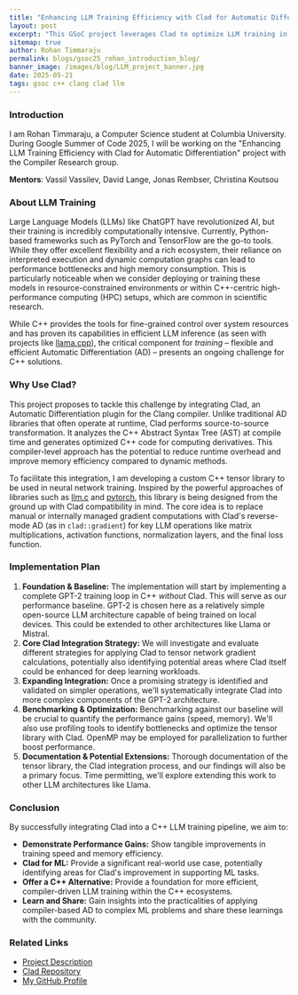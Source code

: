 ```yaml
---
title: "Enhancing LLM Training Efficiency with Clad for Automatic Differentiation"
layout: post
excerpt: "This GSoC project leverages Clad to optimize LLM training in C++, aiming to boost efficiency by developing a custom tensor library and integrating Clad for compiler-level gradient calculations."
sitemap: true
author: Rohan Timmaraju
permalink: blogs/gsoc25_rohan_introduction_blog/
banner_image: /images/blog/LLM_project_banner.jpg
date: 2025-05-21
tags: gsoc c++ clang clad llm
---
```


### Introduction

I am Rohan Timmaraju, a Computer Science student at Columbia University. During Google Summer of Code 2025, I will be working on the "Enhancing LLM Training Efficiency with Clad for Automatic Differentiation" project with the Compiler Research group.

**Mentors**: Vassil Vassilev, David Lange, Jonas Rembser, Christina Koutsou

### About LLM Training

Large Language Models (LLMs) like ChatGPT have revolutionized AI, but their training is incredibly computationally intensive. Currently, Python-based frameworks such as PyTorch and TensorFlow are the go-to tools. While they offer excellent flexibility and a rich ecosystem, their reliance on interpreted execution and dynamic computation graphs can lead to performance bottlenecks and high memory consumption. This is particularly noticeable when we consider deploying or training these models in resource-constrained environments or within C++-centric high-performance computing (HPC) setups, which are common in scientific research.

While C++ provides the tools for fine-grained control over system resources and has proven its capabilities in efficient LLM inference (as seen with projects like [llama.cpp](https://github.com/ggml-org/llama.cpp)), the critical component for *training* – flexible and efficient Automatic Differentiation (AD) – presents an ongoing challenge for C++ solutions.

### Why Use Clad?

This project proposes to tackle this challenge by integrating Clad, an Automatic Differentiation plugin for the Clang compiler. Unlike traditional AD libraries that often operate at runtime, Clad performs source-to-source transformation. It analyzes the C++ Abstract Syntax Tree (AST) at compile time and generates optimized C++ code for computing derivatives. This compiler-level approach has the potential to reduce runtime overhead and improve memory efficiency compared to dynamic methods.

To facilitate this integration, I am developing a custom C++ tensor library to be used in neural network training. Inspired by the powerful approaches of libraries such as [llm.c](https://github.com/karpathy/llm.c) and [pytorch](https://docs.pytorch.org/cppdocs/), this library is being designed from the ground up with Clad compatibility in mind. The core idea is to replace manual or internally managed gradient computations with Clad's reverse-mode AD (as in `clad::gradient`) for key LLM operations like matrix multiplications, activation functions, normalization layers, and the final loss function.

### Implementation Plan
1. **Foundation & Baseline:** The implementation will start by implementing a complete GPT-2 training loop in C++ *without* Clad. This will serve as our performance baseline. GPT-2 is chosen here as a relatively simple open-source LLM architecture capable of being trained on local devices. This could be extended to other architectures like Llama or Mistral.
2. **Core Clad Integration Strategy:** We will investigate and evaluate different strategies for applying Clad to tensor network gradient calculations, potentially also identifying potential areas where Clad itself could be enhanced for deep learning workloads.
3. **Expanding Integration:** Once a promising strategy is identified and validated on simpler operations, we'll systematically integrate Clad into more complex components of the GPT-2 architecture.
4. **Benchmarking & Optimization:** Benchmarking against our baseline will be crucial to quantify the performance gains (speed, memory). We'll also use profiling tools to identify bottlenecks and optimize the tensor library with Clad. OpenMP may be employed for parallelization to further boost performance.
5. **Documentation & Potential Extensions:** Thorough documentation of the tensor library, the Clad integration process, and our findings will also be a primary focus. Time permitting, we'll explore extending this work to other LLM architectures like Llama.


### Conclusion
By successfully integrating Clad into a C++ LLM training pipeline, we aim to:
* **Demonstrate Performance Gains:** Show tangible improvements in training speed and memory efficiency.
* **Clad for ML:** Provide a significant real-world use case, potentially identifying areas for Clad's improvement in supporting ML tasks.
* **Offer a C++ Alternative:** Provide a foundation for more efficient, compiler-driven LLM training within the C++ ecosystems.
* **Learn and Share:** Gain insights into the practicalities of applying compiler-based AD to complex ML problems and share these learnings with the community.


### Related Links

- [Project Description](https://hepsoftwarefoundation.org/gsoc/2025/proposal_Clad-LLM.html)
- [Clad Repository](https://github.com/vgvassilev/clad)
- [My GitHub Profile](https://github.com/Rohan-T144)
